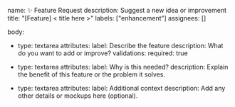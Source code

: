 name: ✨ Feature Request
description: Suggest a new idea or improvement
title: "[Feature] < title here >"
labels: ["enhancement"]
assignees: []

body:
  - type: textarea
    attributes:
      label: Describe the feature
      description: What do you want to add or improve?
    validations:
      required: true

  - type: textarea
    attributes:
      label: Why is this needed?
      description: Explain the benefit of this feature or the problem it solves.

  - type: textarea
    attributes:
      label: Additional context
      description: Add any other details or mockups here (optional).
